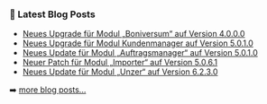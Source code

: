 ### 📕 Latest Blog Posts

<!-- BLOG-POST-LIST:START -->
- [Neues Upgrade für Modul „Boniversum“ auf Version 4.0.0.0](https://blog.d3data.de/module-news/boniversum/neues-upgrade-fuer-modul-boniversum-auf-version-4-0-0-0/)
- [Neues Upgrade für Modul Kundenmanager auf Version 5.0.1.0](https://blog.d3data.de/module-news/kundenmanager/neues-upgrade-fuer-modul-kundenmanager-auf-version-5-0-1-0/)
- [Neues Update für Modul „Auftragsmanager“ auf Version 5.0.1.0](https://blog.d3data.de/module-news/auftragsmanager/neues-update-fuer-modul-auftragsmanager-auf-version-5-0-1-0/)
- [Neuer Patch für Modul „Importer“ auf Version 5.0.6.1](https://blog.d3data.de/module-news/importer/neuer-patch-fuer-modul-importer-auf-version-5-0-6-1/)
- [Neues Update für Modul „Unzer“ auf Version 6.2.3.0](https://blog.d3data.de/module-news/unzer/neues-update-fuer-modul-unzer-auf-version-6-2-3-0/)
<!-- BLOG-POST-LIST:END -->

➡️ [more blog posts...](https://blog.d3data.de)
